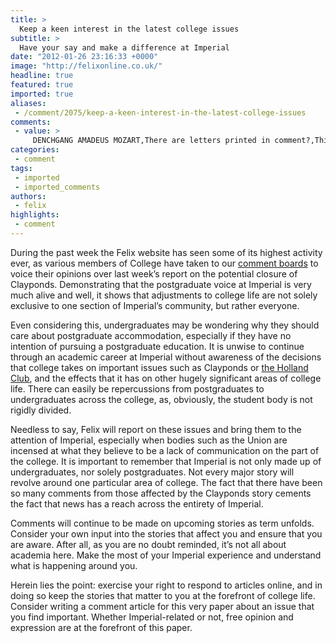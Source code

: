 ```yaml
---
title: >
  Keep a keen interest in the latest college issues
subtitle: >
  Have your say and make a difference at Imperial
date: "2012-01-26 23:16:33 +0000"
image: "http://felixonline.co.uk/"
headline: true
featured: true
imported: true
aliases:
 - /comment/2075/keep-a-keen-interest-in-the-latest-college-issues
comments:
 - value: >
     DENCHGANG AMADEUS MOZART,There are letters printed in comment?,This article is so dench, its bench! Thug life.,You should publish a letters page in the actual paper, for them of us whats can't be bothered to go on the web all the time. Not just them big sprawling comments articles, mind, they're a bit self-serving...
categories:
 - comment
tags:
 - imported
 - imported_comments
authors:
 - felix
highlights:
 - comment
---
```


During the past week the Felix website has seen some of its highest activity ever, as various members of College have taken to our [comment boards](http://felixonline.co.uk/news/2032/clayponds-in-crisis/#commentHeader) to voice their opinions over last week’s report on the potential closure of Clayponds. Demonstrating that the postgraduate voice at Imperial is very much alive and well, it shows that adjustments to college life are not solely exclusive to one section of Imperial’s community, but rather everyone.

Even considering this, undergraduates may be wondering why they should care about postgraduate accommodation, especially if they have no intention of pursuing a postgraduate education. It is unwise to continue through an academic career at Imperial without awareness of the decisions that college takes on important issues such as Clayponds or [the Holland Club](http://felixonline.co.uk/news/1972/staff-and-students-rally-around-holland-club-campaign/), and the effects that it has on other hugely significant areas of college life. There can easily be repercussions from postgraduates to undergraduates across the college, as, obviously, the student body is not rigidly divided.

Needless to say, Felix will report on these issues and bring them to the attention of Imperial, especially when bodies such as the Union are incensed at what they believe to be a lack of communication on the part of the college. It is important to remember that Imperial is not only made up of undergraduates, nor solely postgraduates. Not every major story will revolve around one particular area of college. The fact that there have been so many comments from those affected by the Clayponds story cements the fact that news has a reach across the entirety of Imperial.

Comments will continue to be made on upcoming stories as term unfolds. Consider your own input into the stories that affect you and ensure that you are aware. After all, as you are no doubt reminded, it’s not all about academia here. Make the most of your Imperial experience and understand what is happening around you.

Herein lies the point: exercise your right to respond to articles online, and in doing so keep the stories that matter to you at the forefront of college life. Consider writing a comment article for this very paper about an issue that you find important. Whether Imperial-related or not, free opinion and expression are at the forefront of this paper.
